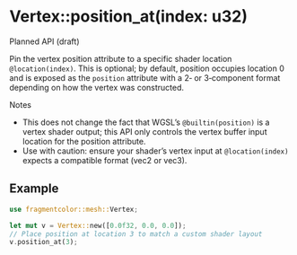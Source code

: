 # Vertex::position_at(index: u32)

Planned API (draft)

Pin the vertex position attribute to a specific shader location `@location(index)`. This is optional; by default, position occupies location 0 and is exposed as the `position` attribute with a 2‑ or 3‑component format depending on how the vertex was constructed.

Notes
- This does not change the fact that WGSL’s `@builtin(position)` is a vertex shader output; this API only controls the vertex buffer input location for the position attribute.
- Use with caution: ensure your shader’s vertex input at `@location(index)` expects a compatible format (vec2<f32> or vec3<f32>).

## Example

```rust
use fragmentcolor::mesh::Vertex;

let mut v = Vertex::new([0.0f32, 0.0, 0.0]);
// Place position at location 3 to match a custom shader layout
v.position_at(3);
```